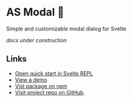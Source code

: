 <script>
  import Demo from "./_components/Demo.svelte";
  import Docs from "./_components/Docs.md";

</script>

# AS Modal 🔲

Simple and customizable modal dialog for Svelte

_docs under construction_

## Links

- [Open quick start in Svelte REPL](https://svelte.dev/repl/ed97c1a1fcd248cb9dddefa2d1223257?version=3.43.0)
- [View a demo](#demo)
  <!-- - [View the docs](#docs) -->
  <!-- - [View Theme Ideas 🎨](#themes) -->
- [Vist package on npm](https://www.npmjs.com/package/as-modal)
- [Visit project repo on GitHub](https://github.com/SarcevicAntonio/as-modal).

<Demo />

<Docs />
